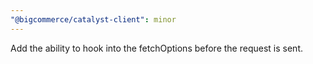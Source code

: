 ```yaml
---
"@bigcommerce/catalyst-client": minor
---
```


Add the ability to hook into the fetchOptions before the request is sent.

